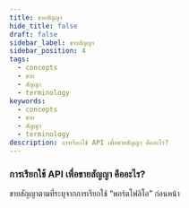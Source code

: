 ```yaml
---
title: ขายสัญญา
hide_title: false
draft: false
sidebar_label: ขายสัญญา
sidebar_position: 4
tags:
  - concepts
  - ขาย
  - สัญญา
  - terminology
keywords:
  - concepts
  - ขาย
  - สัญญา
  - terminology
description: การเรียกใช้ API เพื่อขายสัญญา คืออะไร?
---
```


### การเรียกใช้ API เพื่อขายสัญญา คืออะไร?

ขายสัญญาตามที่ระบุจากการเรียกใช้ “พอร์ตโฟลิโอ” ก่อนหน้า
